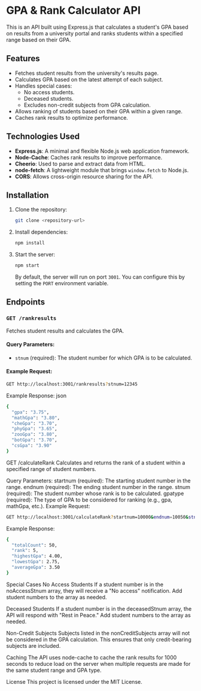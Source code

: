 # GPA & Rank Calculator API

This is an API built using Express.js that calculates a student's GPA based on results from a university portal and ranks students within a specified range based on their GPA.

## Features

- Fetches student results from the university's results page.
- Calculates GPA based on the latest attempt of each subject.
- Handles special cases:
  - No access students.
  - Deceased students.
  - Excludes non-credit subjects from GPA calculation.
- Allows ranking of students based on their GPA within a given range.
- Caches rank results to optimize performance.

## Technologies Used

- **Express.js**: A minimal and flexible Node.js web application framework.
- **Node-Cache**: Caches rank results to improve performance.
- **Cheerio**: Used to parse and extract data from HTML.
- **node-fetch**: A lightweight module that brings `window.fetch` to Node.js.
- **CORS**: Allows cross-origin resource sharing for the API.

## Installation

1. Clone the repository:

    ```bash
    git clone <repository-url>
    ```

2. Install dependencies:

    ```bash
    npm install
    ```

3. Start the server:

    ```bash
    npm start
    ```

   By default, the server will run on port `3001`. You can configure this by setting the `PORT` environment variable.

## Endpoints

### `GET /rankresults`

Fetches student results and calculates the GPA.

#### Query Parameters:

- `stnum` (required): The student number for which GPA is to be calculated.

#### Example Request:

```bash
GET http://localhost:3001/rankresults?stnum=12345
```
Example Response:
json
```bash
{
  "gpa": "3.75",
  "mathGpa": "3.80",
  "cheGpa": "3.70",
  "phyGpa": "3.65",
  "zooGpa": "3.80",
  "botGpa": "3.70",
  "csGpa": "3.90"
}
```
GET /calculateRank
Calculates and returns the rank of a student within a specified range of student numbers.

Query Parameters:
startnum (required): The starting student number in the range.
endnum (required): The ending student number in the range.
stnum (required): The student number whose rank is to be calculated.
gpatype (required): The type of GPA to be considered for ranking (e.g., gpa, mathGpa, etc.).
Example Request:
```bash
GET http://localhost:3001/calculateRank?startnum=10000&endnum=10050&stnum=10010&gpatype=gpa
```
Example Response:
```bash
{
  "totalCount": 50,
  "rank": 5,
  "highestGpa": 4.00,
  "lowestGpa": 2.75,
  "averageGpa": 3.50
}
```
Special Cases
No Access Students
If a student number is in the noAccessStnum array, they will receive a "No access" notification. Add student numbers to the array as needed.

Deceased Students
If a student number is in the deceasedStnum array, the API will respond with "Rest in Peace." Add student numbers to the array as needed.

Non-Credit Subjects
Subjects listed in the nonCreditSubjects array will not be considered in the GPA calculation. This ensures that only credit-bearing subjects are included.

Caching
The API uses node-cache to cache the rank results for 1000 seconds to reduce load on the server when multiple requests are made for the same student range and GPA type.

License
This project is licensed under the MIT License.
